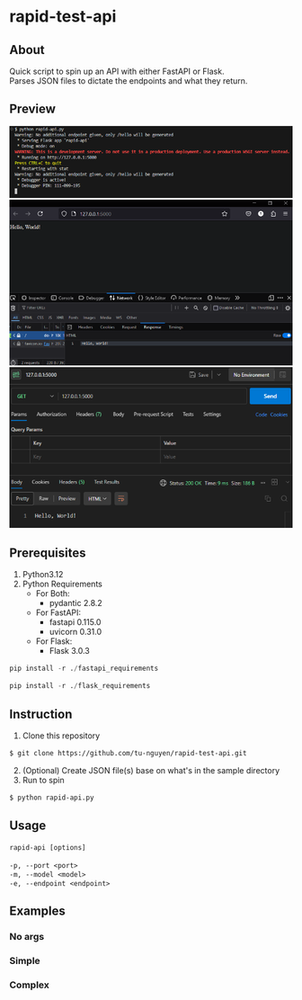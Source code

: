# rapid-test-api

## About

Quick script to spin up an API with either FastAPI or Flask.<br>
Parses JSON files to dictate the endpoints and what they return.

## Preview

![Base Command Screenshot](screenshots/base-command.png?raw=true "Base Command")<br>
![Browser Screenshot](screenshots/base-browser.png?raw=true "Browser")<br>
![Postman Screenshot](screenshots/postman.png?raw=true "Postman")

## Prerequisites

1. Python3.12
2. Python Requirements
    - For Both:
        - pydantic 2.8.2
    - For FastAPI:
        - fastapi 0.115.0
        - uvicorn 0.31.0
    - For Flask:
        - Flask 3.0.3

```python
pip install -r ./fastapi_requirements
```
```python
pip install -r ./flask_requirements
```

## Instruction

1. Clone this repository
```bash
$ git clone https://github.com/tu-nguyen/rapid-test-api.git
```
2. (Optional) Create JSON file(s) base on what's in the sample directory
3.  Run to spin
```bash
$ python rapid-api.py
```

## Usage

```
rapid-api [options]

-p, --port <port>
-m, --model <model>
-e, --endpoint <endpoint>
```

## Examples

### No args
### Simple
### Complex